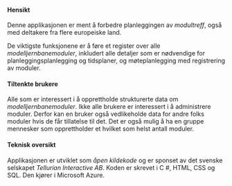 ﻿#### Hensikt
Denne applikasjonen er ment å forbedre planleggingen av *modultreff*,
også med deltakere fra flere europeiske land.

De viktigste funksjonene er å føre et register over alle *modelljernbanemoduler*,
inkludert alle detaljer som er nødvendige for planleggingsplanlegging og tidsplaner,
og møteplanlegging med registrering av moduler.

#### Tiltenkte brukere
Alle som er interessert i å opprettholde strukturerte data om *modelljernbanemoduler*.
Ikke alle brukere er interessert i å administrere moduler.
Derfor kan en bruker også vedlikeholde data for andre folks moduler hvis de får tillatelse til det.
Det er også mulig å ha en gruppe mennesker som opprettholder et hvilket som helst antall moduler.

#### Teknisk oversikt
Applikasjonen er utviklet som *åpen kildekode* og er sponset av det svenske selskapet *Tellurian Interactive AB*.
Koden er skrevet i C #, HTML, CSS og SQL. Den kjører i Microsoft Azure.